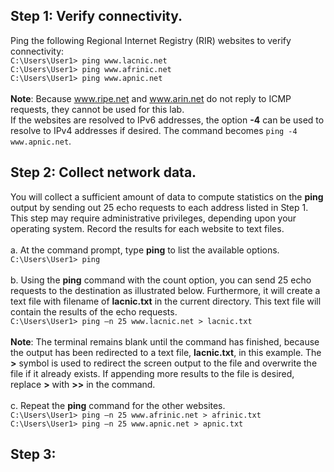 ## Step 1: Verify connectivity.
Ping the following Regional Internet Registry (RIR) websites to verify connectivity:<br>
```C:\Users\User1> ping www.lacnic.net```<br>
```C:\Users\User1> ping www.afrinic.net```<br>
```C:\Users\User1> ping www.apnic.net```<br><br>
**Note**: Because www.ripe.net and www.arin.net do not reply to ICMP requests, they cannot be used for this lab.<br>
If the websites are resolved to IPv6 addresses, the option **-4** can be used to resolve to IPv4 addresses if desired. The command becomes ```ping -4 www.apnic.net```. 
## Step 2: Collect network data.
You will collect a sufficient amount of data to compute statistics on the **ping** output by sending out 25 echo requests to each address listed in Step 1. This step may require administrative privileges, depending upon your operating system. Record the results for each website to text files.<br><br>
a. At the command prompt, type **ping** to list the available options.
```C:\Users\User1> ping```<br><br>
b. Using the **ping** command with the count option, you can send 25 echo requests to the destination as illustrated below. Furthermore, it will create a text file with filename of **lacnic.txt** in the current directory. This text file will contain the results of the echo requests.<br>
```C:\Users\User1> ping –n 25 www.lacnic.net > lacnic.txt ```<br><br>
**Note**: The terminal remains blank until the command has finished, because the output has been redirected to a text file, **lacnic.txt**, in this example. The **>** symbol is used to redirect the screen output to the file and overwrite the file if it already exists. If appending more results to the file is desired, replace **>** with **>>** in the command.<br><br>
c. Repeat the **ping** command for the other websites.<br>
```C:\Users\User1> ping –n 25 www.afrinic.net > afrinic.txt```<br>
```C:\Users\User1> ping –n 25 www.apnic.net > apnic.txt```
## Step 3:

